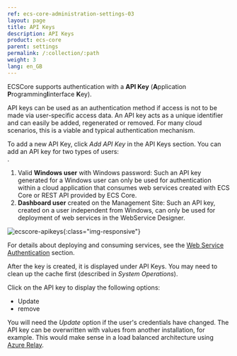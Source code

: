 ```yaml
---
ref: ecs-core-administration-settings-03
layout: page
title: API Keys
description: API Keys
product: ecs-core
parent: settings
permalink: /:collection/:path
weight: 3
lang: en_GB
---
```


ECSCore supports authentication with a **API Key** (**A**pplication **P**rogramming**I**interface **K**ey).

API keys can be used as an authentication method if access is not to be made via user-specific access data. 
An API key acts as a unique identifier and can easily be added, regenerated or removed. 
For many cloud scenarios, this is a viable and typical authentication mechanism.

To add a new API Key, click *Add API Key* in the API Keys section. You can add an API key for two types of users: <br>.
1. Valid **Windows user** with Windows password: Such an API key generated for a Windows user can only be used for authentication within a cloud application that consumes web services created with ECS Core or REST API provided by ECS Core. <br>
2. **Dashboard user** created on the Management Site: Such an API key, created on a user independent from Windows, can only be used for deployment of web services in the WebService Designer.   

![ecscore-apikeys](/img/content/ecscore_apikeys.png){:class="img-responsive"}

For details about deploying and consuming services, see the [Web Service Authentication](../../webservices/webservice_authentication) section.
 
After the key is created, it is displayed under API Keys. You may need to clean up the cache first (described in *System Operations*). 

Click on the API key to display the following options: 

- Update
- remove

You will need the *Update* option if the user's credentials have changed. 
The API key can be overwritten with values from another installation, for example. This would make sense in a load balanced architecture using [Azure Relay](../../ecscore-administration/settings/azure_relay). 
